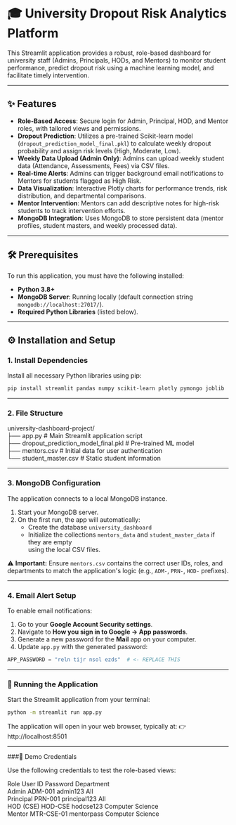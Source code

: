 # 🎓 University Dropout Risk Analytics Platform

This Streamlit application provides a robust, role-based dashboard for university staff (Admins, Principals, HODs, and Mentors) to monitor student performance, predict dropout risk using a machine learning model, and facilitate timely intervention.

---

## ✨ Features

- **Role-Based Access**: Secure login for Admin, Principal, HOD, and Mentor roles, with tailored views and permissions.  
- **Dropout Prediction**: Utilizes a pre-trained Scikit-learn model (`dropout_prediction_model_final.pkl`) to calculate weekly dropout probability and assign risk levels (High, Moderate, Low).  
- **Weekly Data Upload (Admin Only)**: Admins can upload weekly student data (Attendance, Assessments, Fees) via CSV files.  
- **Real-time Alerts**: Admins can trigger background email notifications to Mentors for students flagged as High Risk.  
- **Data Visualization**: Interactive Plotly charts for performance trends, risk distribution, and departmental comparisons.  
- **Mentor Intervention**: Mentors can add descriptive notes for high-risk students to track intervention efforts.  
- **MongoDB Integration**: Uses MongoDB to store persistent data (mentor profiles, student masters, and weekly processed data).  

---

## 🛠️ Prerequisites

To run this application, you must have the following installed:

- **Python 3.8+**  
- **MongoDB Server**: Running locally (default connection string `mongodb://localhost:27017/`).  
- **Required Python Libraries** (listed below).  

---

## ⚙️ Installation and Setup

### 1. Install Dependencies

Install all necessary Python libraries using pip:

```bash
pip install streamlit pandas numpy scikit-learn plotly pymongo joblib
```
---

### 2. File Structure

university-dashboard-project/  
├── app.py # Main Streamlit application script  
├── dropout_prediction_model_final.pkl # Pre-trained ML model  
├── mentors.csv # Initial data for user authentication  
└── student_master.csv # Static student information  

---

### 3. MongoDB Configuration

The application connects to a local MongoDB instance.

1. Start your MongoDB server.  
2. On the first run, the app will automatically:
   - Create the database `university_dashboard`
   - Initialize the collections `mentors_data` and `student_master_data` if they are empty  
     using the local CSV files.  

⚠️ **Important:** Ensure `mentors.csv` contains the correct user IDs, roles, and departments to match the application's logic (e.g., `ADM-`, `PRN-`, `HOD-` prefixes).

---

### 4. Email Alert Setup

To enable email notifications:

1. Go to your **Google Account Security settings**.  
2. Navigate to **How you sign in to Google → App passwords**.  
3. Generate a new password for the **Mail** app on your computer.  
4. Update `app.py` with the generated password:

```python
APP_PASSWORD = "reln tijr nsol ezds"  # <- REPLACE THIS
```
---

### 🚀 Running the Application

Start the Streamlit application from your terminal:

```bash
python -m streamlit run app.py
```
The application will open in your web browser, typically at:
👉 http://localhost:8501

---

###🔑 Demo Credentials

Use the following credentials to test the role-based views:  

Role	         User ID	      Password	      Department  
Admin	         ADM-001	      admin123	      All  
Principal	   PRN-001	      principal123	All  
HOD (CSE)	   HOD-CSE	      hodcse123	   Computer Science  
Mentor	      MTR-CSE-01	   mentorpass	   Computer Science  

